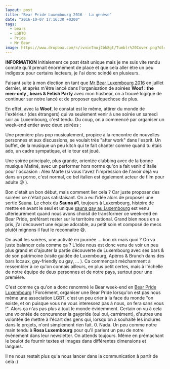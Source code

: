 ```yaml
---
layout: post
title: "Bear Pride Luxembourg 2016 - La genèse"
date: "2016-10-07 17:16:30 +0200"
tags:
  - bears
  - LGBTQ
  - Pride
  - Mr Bear
image: https://www.dropbox.com/s/ivnin7noj2bk8gt/Tumblr%20Cover.png?dl=1
---
```


**INFORMATION**
Initialement ce post était unique mais je me suis vite rendu compte qu'il prenait énormément de place et que cela aller être un peu indigeste pour certains lecteurs, je l'ai donc scindé en plusieurs.

Faisant suite à mon élection en tant que [Mr Bear Luxembourg 2016][mr bear 2016 fb] en juillet dernier, et après m'être lancé dans l'organisation de soirées **Woof : the men-only , bears & Fetish Party** avec mon husbear, on a trouvé logique de continuer sur notre lancé et de proposer quelquechose de plus.

En effet, avec la **Woof**, le constat est le même, attirer du monde de l'extérieur (des étrangers) qui va seulement venir à une soirée un samedi soir au Luxembourg, c'est tendu. Du coup, on a commencé par organiser un week-end entier avec deux soirées :

Une première plus pop musicalement, propice à la rencontre de nouvelles personnes et aux discussions, se voulait très "after work" dans l'esprit. Un buffet, de la musique un peu kitch qui te fait chanter comme quand tu étais ado, un cadre sympatique, et le tour est joué.

Une soirée principale, plus grande, orientée clubbing avec de la bonne musique Matiné, avec un performer hors norme qu'on a fait venir d'Italie pour l'occasion : Alex Marte (si vous l'avez l'impression de l'avoir déjà vu dans un porno, c'est normal, ce bel italien est également acteur de film pour adulte 😜 ).

Bon c'était un bon début, mais comment lier cela ? Car juste proposer des soirées ce n'était pas satisfaisant. On a eu l'idée alors de proposer une sortie Sauna. Le choix du **Sauna #1**, toujours à Luxembourg, histoire de mettre en avant le seul et unique [sauna gay au Luxembourg][sauna #1] est venu ultérieurement quand nous avons choisit de transformer ce week-end en Bear Pride, préférant rester sur le territoire national. Grand bien nous en a pris, j'ai découvert une équipe adorable, au petit soin et composé de mecs plutôt mignons il faut le reconnaitre 😅.

On avait les soirées, une activité en journée ... bon ok mais quoi ? On va juste balancer cela comme ça ? L'idée nous est donc venu de voir un peu plus grand et d'ajouter la partie découverte de Luxembourg avec ses bars & de son patrimoine (visite guidée de Luxembourg, Apéros & Brunch dans des bars locaux, gay-friendly ou gay, ... ). Ca commençait méchamment à ressembler à ce qu'on connais ailleurs, en plus petit certes, mais à l'échelle de notre équipe de deux personnes et de notre pays, surtout pour une première.

C'est comme ça qu'on a donc renommé le Bear week-end en [Bear Pride Luxembourg][bear pride luxembourg] ! Forcément, organiser une Bear Pride lorsqu'on est pas nous même une association LGBT, c'est un peu crier à la face du monde "on existe, et on puisque vous ne vous interessez pas à nous, on fera sans vous !". Alors ça n'as pas plus à tout le monde évidemment. Certain on vu à cela une volontée de concurencer la gaypride (oui oui, carrément), d'autres une volontée de mettre à l'écart des gens qui, lorsqu'on a souhaité les inclures dans le projets, n'ont simplement rien fait. 0. Nada. Un peu comme notre main tendu à **Rosa Luxembourg** pour qu'il parlent un peu de notre évènement dans leur newsletter. On attends toujours. Même en prémachant le boulot de fournir textes et images dans différentes dimensions et langues.

Il ne nous restait plus qu'a nous lancer dans la communication à partir de cela :)

[mr bear 2016 fb]: https://www.facebook.com/mr.bear.luxembourg/

[sauna #1]: http://www.sauna-n1.com/

[bear pride luxembourg]: https://www.facebook.com/events/1544314182538244/
